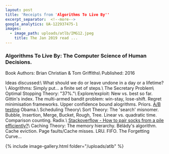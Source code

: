 ```yaml
---
layout: post
title: 'Receipts from 'Algorithms To Live By''
excerpt_separator:  <!--more-->
google_analytics: UA-122937475-1
images:
  - image_path: uploads/atlb/IMG12.jpeg
    title: The Jan 2019 read ...
---
```


### Algorithms To Live By: The Computer Science of Human Decisions.

Book Authors: Brian Christian & Tom Griffiths\\
Published: 2016

Ideas discussed:\\
What should we do or leave undone in a day or a lifetime?\\
Alogrithms: Simply put... a finite set of steps.\\
The Secretary Problem\\
Optimal Stopping Theory: "37%."\\
Explore/exploit: New vs. best so far. Gittin's index. The multi-armed bandit problem: win-stay, lose-shift. Regret minimisation frameworks. Upper confidence bound alogrithms. Priors. <a href="https://www.mailmunch.com/blog/ab-testing-got-obama-60-million/">A/B testing</a> Obama.\\
Scheduling Theory\\
Sort Theory: The 'search' misnomer. Bubble, Insertion, Merge, Bucket, Rough, Tree. Linear vs. quadratic time. Comparison counting. Radix.\\
<a href="https://stackoverflow.com/questions/14415881/how-to-pair-socks-from-a-pile-efficiently">Stackoverflow - How to pair socks from a pile efficiently?</a>\\
Caching Theory: The memory hierarchy. Bélády's algorithm. Cache eviction. Page faults/Cache misses. LRU. FIFO. The Forgetting Curve...

{% include image-gallery.html folder="/uploads/atlb" %}
